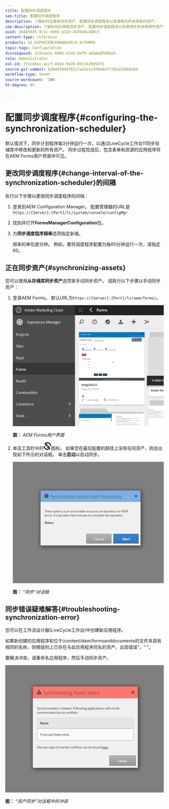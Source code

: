 ```yaml
---
title: 配置同步调度程序
seo-title: 配置同步调度程序
description: 了解如何迁移和同步资产、配置同步调度程序以及使用文件夹来排列资产。
seo-description: 了解如何迁移和同步资产、配置同步调度程序以及使用文件夹来排列资产。
uuid: a6445b45-9c1c-4483-a32e-453648c488c5
content-type: reference
products: SG_EXPERIENCEMANAGER/6.4/FORMS
topic-tags: Configuration
discoiquuid: 2c8cea3c-8d8b-41d4-8ef9-a0ada8f86be6
role: Administrator
exl-id: 7f1c4bac-accf-43e4-9439-89c5420d50f2
source-git-commit: bd94d3949f0117aa3e1c9f0e84f7293a5d6b03b4
workflow-type: tm+mt
source-wordcount: '306'
ht-degree: 0%

---
```


# 配置同步调度程序{#configuring-the-synchronization-scheduler}

默认情况下，同步计划程序每3分钟运行一次，以通过LiveCycle工作台11同步存储库中修改和更新的所有资产。 同步过程完成后，包含表单和资源的应用程序将在AEM Forms用户界面中可见。

## 更改同步调度程序{#change-interval-of-the-synchronization-scheduler}的间隔

执行以下步骤以更改同步调度程序的间隔：

1. 登录到AEM Configuration Manager。 配置管理器的URL是`https://[Server]:[Port]/lc/system/console/configMgr`

1. 找到并打开&#x200B;**FormsManagerConfiguration**&#x200B;包。

1. 为&#x200B;**同步调度程序频率**&#x200B;选项指定新值。

   频率的单位是分钟。 例如，要将调度程序配置为每60分钟运行一次，请指定60。

## 正在同步资产{#synchronizing-assets}

您可以使用&#x200B;**从存储库同步资产**&#x200B;选项来手动同步资产。 请执行以下步骤以手动同步资产：

1. 登录AEM Forms。 默认URL为`https://[Server]:[Port]/lc/aem/forms/`。

   ![AEM Forms用户界面](assets/aem_forms_ui.png)

   **图：** *AEM Forms用户界面*

1. 单击工具栏中的![aem6forms_sync](assets/aem6forms_sync.png)图标。 如果您在最后配置的路径上没有任何资产，则会出现如下所示的对话框。 单击&#x200B;**启动**&#x200B;以启动同步。

   ![“同步”对话框](assets/migrate-and-syncronize.png)

   **图：** *“同步”对话框*

## 同步错误疑难解答{#troubleshooting-synchronization-error}

您可以在工作流设计器(LiveCycle工作台)中创建新应用程序。

如果新创建的应用程序和位于/content/dam/formsanddocuments的文件夹具有相同的名称，则根级别上已存在与此应用程序同名的资产，出现错误“*。*“ ”。

要解决冲突，请重命名应用程序，然后手动同步资产。

![“资产同步”对话框中的冲突](assets/sync-conflict.png)

**图：** *“资产同步”对话框中的冲突*
